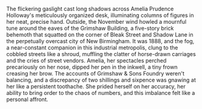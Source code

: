 The flickering gaslight cast long shadows across Amelia Prudence Holloway's meticulously organized desk, illuminating columns of figures in her neat, precise hand.  Outside, the November wind howled a mournful tune around the eaves of the Grimshaw Building, a five-story brick behemoth that squatted on the corner of Bleak Street and Shadow Lane in the perpetually overcast city of New Birmingham.  It was 1888, and the fog, a near-constant companion in this industrial metropolis, clung to the cobbled streets like a shroud, muffling the clatter of horse-drawn carriages and the cries of street vendors.  Amelia, her spectacles perched precariously on her nose, dipped her pen in the inkwell, a tiny frown creasing her brow.  The accounts of Grimshaw & Sons Foundry weren't balancing, and a discrepancy of two shillings and sixpence was gnawing at her like a persistent toothache.  She prided herself on her accuracy, her ability to bring order to the chaos of numbers, and this imbalance felt like a personal affront.
